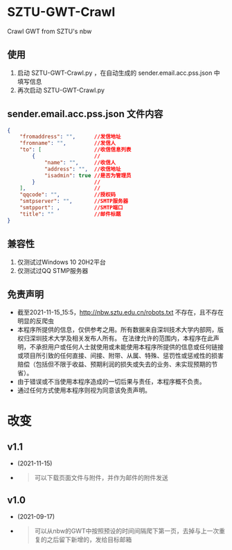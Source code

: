 # SZTU-GWT-Crawl
Crawl GWT from SZTU's nbw

## 使用
1. 启动 SZTU-GWT-Crawl.py ，在自动生成的 sender.email.acc.pss.json 中填写信息
2. 再次启动 SZTU-GWT-Crawl.py

## sender.email.acc.pss.json 文件内容
```json
{
    "fromaddress": "",      //发信地址
    "fromname": "",         //发信人
    "to": [                 //收信信息列表
        {                   //
            "name": "",     //收信人
            "address": "",  //收信地址
            "isadmin": true //是否为管理员
        }                   //
    ],                      //
    "qqcode": "",           //授权码
    "smtpserver": "",       //SMTP服务器
    "smtpport": ,           //SMTP端口
    "title": ""             //邮件标题
}
```

## 兼容性
1. 仅测试过Windows 10 20H2平台
2. 仅测试过QQ STMP服务器

## 免责声明
- 截至2021-11-15_15:5，http://nbw.sztu.edu.cn/robots.txt 不存在，且不存在明显的反爬虫
- 本程序所提供的信息，仅供参考之用。所有数据来自深圳技术大学内部网，版权归深圳技术大学及相关发布人所有。
在法律允许的范围内，本程序在此声明，不承担用户或任何人士就使用或未能使用本程序所提供的信息或任何链接或项目所引致的任何直接、间接、附带、从属、特殊、惩罚性或惩戒性的损害赔偿（包括但不限于收益、预期利润的损失或失去的业务、未实现预期的节省）。
- 由于错误或不当使用本程序造成的一切后果与责任，本程序概不负责。
- 通过任何方式使用本程序则视为同意该免责声明。

# 改变

## v1.1
- (2021-11-15)
- > 可以下载页面文件与附件，并作为邮件的附件发送

## v1.0
- (2021-09-17)
- > 可以从nbw的GWT中按照预设的时间间隔爬下第一页，去掉与上一次重复的之后留下新增的，发给目标邮箱